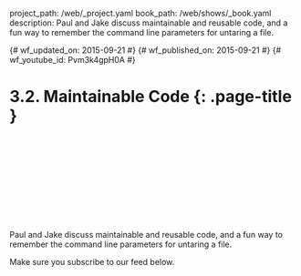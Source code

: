 project_path: /web/_project.yaml book_path: /web/shows/_book.yaml description: Paul and Jake discuss maintainable and reusable code, and a fun way to remember the command line parameters for untaring a file.

{# wf_updated_on: 2015-09-21 #} {# wf_published_on: 2015-09-21 #} {# wf_youtube_id: Pvm3k4gpH0A #}

# 3.2. Maintainable Code {: .page-title }

<div class="video-wrapper">
  <iframe class="devsite-embedded-youtube-video" data-video-id="Pvm3k4gpH0A"
          data-autohide="1" data-showinfo="0" frameborder="0" allowfullscreen>
  </iframe>
</div>

Paul and Jake discuss maintainable and reusable code, and a fun way to remember the command line parameters for untaring a file.

Make sure you subscribe to our feed below.